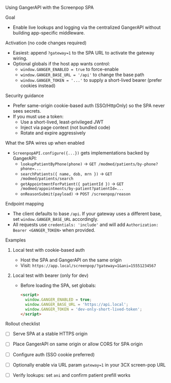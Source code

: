 Using GangerAPI with the Screenpop SPA

Goal
- Enable live lookups and logging via the centralized GangerAPI without building app-specific middleware.

Activation (no code changes required)
- Easiest: append `?gateway=1` to the SPA URL to activate the gateway wiring.
- Optional globals if the host app wants control:
  - `window.GANGER_ENABLED = true` to force-enable
  - `window.GANGER_BASE_URL = '/api'` to change the base path
  - `window.GANGER_TOKEN = '...'` to supply a short-lived bearer (prefer cookies instead)

Security guidance
- Prefer same-origin cookie-based auth (SSO/HttpOnly) so the SPA never sees secrets.
- If you must use a token:
  - Use a short-lived, least-privileged JWT
  - Inject via page context (not bundled code)
  - Rotate and expire aggressively

What the SPA wires up when enabled
- `ScreenpopAPI.configure({...})` gets implementations backed by GangerAPI:
  - `lookupPatientByPhone(phone)` → `GET /modmed/patients/by-phone?phone=...`
  - `searchPatients({ name, dob, mrn })` → `GET /modmed/patients/search`
  - `getAppointmentForPatient({ patientId })` → `GET /modmed/appointments/by-patient?patientId=...`
  - `onReasonSubmit(payload)` → `POST /screenpop/reason`

Endpoint mapping
- The client defaults to base `/api`. If your gateway uses a different base, set `window.GANGER_BASE_URL` accordingly.
- All requests use `credentials: 'include'` and will add `Authorization: Bearer <GANGER_TOKEN>` when provided.

Examples
1) Local test with cookie-based auth
   - Host the SPA and GangerAPI on the same origin
   - Visit: `https://app.local/screenpop/?gateway=1&ani=15551234567`

2) Local test with bearer (only for dev)
   - Before loading the SPA, set globals:
     ```html
     <script>
       window.GANGER_ENABLED = true;
       window.GANGER_BASE_URL = 'https://api.local';
       window.GANGER_TOKEN = 'dev-only-short-lived-token';
     </script>
     ```

Rollout checklist
- [ ] Serve SPA at a stable HTTPS origin
- [ ] Place GangerAPI on same origin or allow CORS for SPA origin
- [ ] Configure auth (SSO cookie preferred)
- [ ] Optionally enable via URL param `gateway=1` in your 3CX screen-pop URL
- [ ] Verify lookups: set `ani` and confirm patient prefill works

